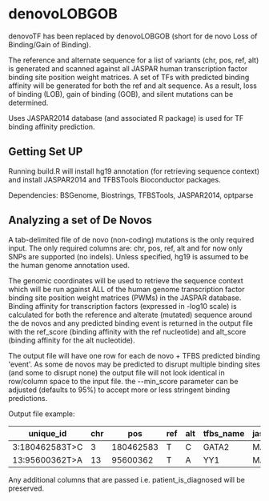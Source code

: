 # denovoLOBGOB
denovoTF has been replaced by denovoLOBGOB (short for de novo Loss of Binding/Gain of Binding).

The reference and alternate sequence for a list of variants (chr, pos, ref, alt) is generated and scanned against all JASPAR human transcription factor binding site position weight matrices. A set of TFs with predicted binding affinity will be generated for both the ref and alt sequence. As a result, loss of binding (LOB), gain of binding (GOB), and silent mutations can be determined.

Uses JASPAR2014 database (and associated R package) is used for TF binding affinity prediction.

## Getting Set UP
Running build.R will install hg19 annotation (for retrieving sequence context) and install JASPAR2014 and TFBSTools Bioconductor packages.

Dependencies: BSGenome, Biostrings, TFBSTools, JASPAR2014, optparse

## Analyzing a set of De Novos
A tab-delimited file of de novo (non-coding) mutations is the only required input. The only required columns are: chr, pos, ref, alt and for now only SNPs are supported (no indels). Unless specified, hg19 is assumed to be the human genome annotation used.

The genomic coordinates will be used to retrieve the sequence context which will be run against ALL of the human genome transcription factor binding site position weight matrices (PWMs) in the JASPAR database. Binding affinity for transcription factors (expressed in -log10 scale) is calculated for both the reference and alterate (mutated) sequence around the de novos and any predicted binding event is returned in the output file with the ref_score (binding affinity with the ref nucleotide) and alt_score (binding affinity for the alt nucleotide).

The output file will have one row for each de novo + TFBS predicted binding 'event'. As some de novos may be predicted to disrupt multiple binding sites (and some to disrupt none) the output file will not look identical in row/column space to the input file. the --min_score parameter can be adjusted (defaults to 95%) to accept more or less stringent binding predictions.

Output file example:

|   unique_id    | chr |    pos    | ref | alt | tfbs_name | jaspar_internal | ref_score | alt_score |
| -------------- | --- | --------- | --- | --- | --------- | --------------- | --------- | --------- |
| 3:180462583T>C |  3  | 180462583 |  T  |  C  |   GATA2   |     MA0036.1    |  5.931088 | -2.124195 |
| 13:95600362T>A |  13 |  95600362 |  T  |  A  |   YY1     |     MA0095.1    |  7.934169 | 1.507904  |

Any additional columns that are passed i.e. patient_is_diagnosed will be preserved.


